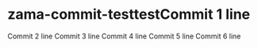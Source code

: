 # zama-commit-testtestCommit 1 line
Commit 2 line
Commit 3 line
Commit 4 line
Commit 5 line
Commit 6 line
